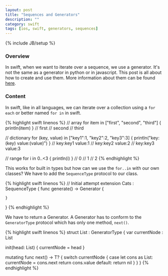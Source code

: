 ```yaml
---
layout: post
title: "Sequences and Generators"
description: ""
category: swift
tags: [ios, swift, generators, sequences]
---
```

{% include JB/setup %}

<!-- Overview -->
<h3>Overview</h3>

In swift, when we want to iterate over a sequence, we use a generator. It's not the same as a generator in python or in javascript. This post is all about how to create and use them. More information about them can be found [here](http://austinzheng.com/2015/01/24/swift-seq/?utm_source=Swift+Weekly&utm_campaign=63f62d065e-Swift_Weekly_8&utm_medium=email&utm_term=0_3c61623c17-63f62d065e-181458449).

<!-- Content -->
<h3>Content</h3>

In swift, like in all languages, we can iterate over a collection using a `for each` or better named `for in` in swift.

{% highlight swift linenos %}
// array
for item in ["first", "second", "third"] {
    println(item)
}
// first
// second
// third


// dictionary
for (key, value) in ["key1":1, "key2":2, "key3":3] {
    println("key:\(key) value:\(value)")
}
// key:key1 value:1
// key:key2 value:2
// key:key3 value:3


// range
for i in 0..<3 {
    println(i)
}
// 0
// 1
// 2
{% endhighlight %}

This works for built in types but how can we use the `for..in` with our own classes? We have to add the `SequenceType` protocol to our class.

{% highlight swift linenos %}
// Initial attempt
extension Cats : SequenceType {
    func generate() -> Generator {
        
    }
}
{% endhighlight %}

We have to return a Generator. A Generator has to conform to the `GeneratorType` protocol which has only one method, `next()`.

{% highlight swift linenos %}
struct List<T> : GeneratorType {
  var currentNode : List<T>

  init(head: List<T>) {
    currentNode = head
  }

  mutating func next() -> T? {
    switch currentNode {
    case let cons as List<T>:
      currentNode = cons.next
      return cons.value
    default:
      return nil
    }
  }
}
{% endhighlight %}

